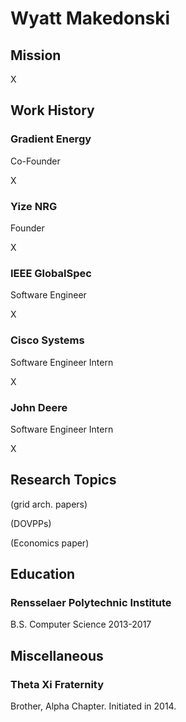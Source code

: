 # Wyatt Makedonski

## Mission
X

## Work History
### Gradient Energy
Co-Founder

X

### Yize NRG
Founder

X

### IEEE GlobalSpec
Software Engineer

X

### Cisco Systems
Software Engineer Intern

X

### John Deere
Software Engineer Intern

X

## Research Topics
(grid arch. papers)

(DOVPPs)

(Economics paper)

## Education
### Rensselaer Polytechnic Institute
B.S. Computer Science
2013-2017

## Miscellaneous
### Theta Xi Fraternity
Brother, Alpha Chapter. Initiated in 2014.
